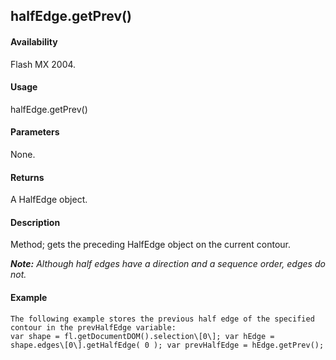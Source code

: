 ## halfEdge.getPrev()

#### Availability

Flash MX 2004.

#### Usage

halfEdge.getPrev()

#### Parameters

None.

#### Returns

A HalfEdge object.

#### Description

Method; gets the preceding HalfEdge object on the current contour.
>
***Note:** Although half edges have a direction and a sequence order, edges do not.*

#### Example

```
The following example stores the previous half edge of the specified contour in the prevHalfEdge variable:
var shape = fl.getDocumentDOM().selection\[0\]; var hEdge = shape.edges\[0\].getHalfEdge( 0 ); var prevHalfEdge = hEdge.getPrev();

```